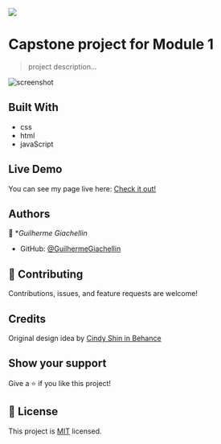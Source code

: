 ![](https://img.shields.io/badge/Microverse-blueviolet)

# Capstone project for Module 1

> project description...

![screenshot]()


## Built With
- css
- html
- javaScript

## Live Demo
You can see my page live here: 
[Check it out!](https://guilhermegiachellin.github.io/Capstone-Project-1/index.html)


## Authors

👤 **Guilherme Giachellin*

- GitHub: [@GuilhermeGiachellin](https://github.com/GuilhermeGiachellin)


## 🤝 Contributing

Contributions, issues, and feature requests are welcome!

<!--Feel free to check the [issues page](../../issues/).-->
## Credits

Original design idea by [Cindy Shin in Behance](https://www.behance.net/adagio07)

## Show your support

Give a ⭐️ if you like this project!

<!--## Acknowledgments-->


## 📝 License

This project is [MIT](./MIT.md) licensed.
